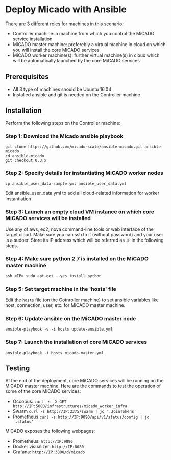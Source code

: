 # Deploy Micado with Ansible

There are 3 different roles for machines in this scenario:
 - Controller machine: a machine from which you control the MiCADO service installation
  - MiCADO master machine: preferebly a virtual machine in cloud on which you will install the core MiCADO services
   - MiCADO worker machine(s): further virtual machine(s) in cloud which will be automatically launched by the core MiCADO services

## Prerequisites

 - All 3 type of machines should be Ubuntu 16.04
  - Installed ansible and git is needed on the Controller machine

## Installation

Perform the following steps on the Controller machine:

### Step 1: Download the Micado ansible playbook

```
git clone https://github.com/micado-scale/ansible-micado.git ansible-micado
cd ansible-micado
git checkout 0.3.x
```

### Step 2: Specify details for instantiating MiCADO worker nodes

```
cp ansible_user_data-sample.yml ansible_user_data.yml
```
Edit ansible_user_data.yml to add all cloud-related information for worker instantiation

### Step 3: Launch an empty cloud VM instance on which core MiCADO services will be installed

Use any of aws, ec2, nova command-line tools or web interface of the target cloud. Make sure you can ssh to it (without password) and your user is a sudoer. Store its IP address which will be referred as `IP` in the following steps.

### Step 4: Make sure python 2.7 is installed on the MiCADO master machine

```
ssh <IP> sudo apt-get --yes install python
```

### Step 5: Set target machine in the 'hosts' file

Edit the `hosts` file (on the Cotnroller machine) to set ansible variables like host, connection, user, etc. for MiCADO master machine.

### Step 6: Update ansible on the MiCADO master node

```
ansible-playbook -v -i hosts update-ansible.yml
```

### Step 7: Launch the installation of core MiCADO services

```
ansible-playbook -i hosts micado-master.yml
```

## Testing

At the end of the deployment, core MiCADO services will be running on the MiCADO master machine. Here are the commands to test the operation of some of the core MiCADO services:

- Occopus:
```curl -s -X GET http://IP:5000/infrastructures/micado_worker_infra```
- Swarm
```curl -s http://IP:2375/swarm | jq '.JoinTokens'```
- Prometheus
```curl -s http://IP:9090/api/v1/status/config | jq '.status'```

MiCADO exposes the following webpages:
- Prometheus: 
```http://IP:9090```
- Docker visualizer:
```http://IP:8080```
- Grafana:
```http://IP:3000/d/micado```


